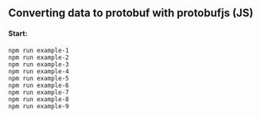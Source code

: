 ## Converting data to protobuf with protobufjs (JS)

#### Start:

```
npm run example-1
npm run example-2
npm run example-3
npm run example-4
npm run example-5
npm run example-6
npm run example-7
npm run example-8
npm run example-9
```
